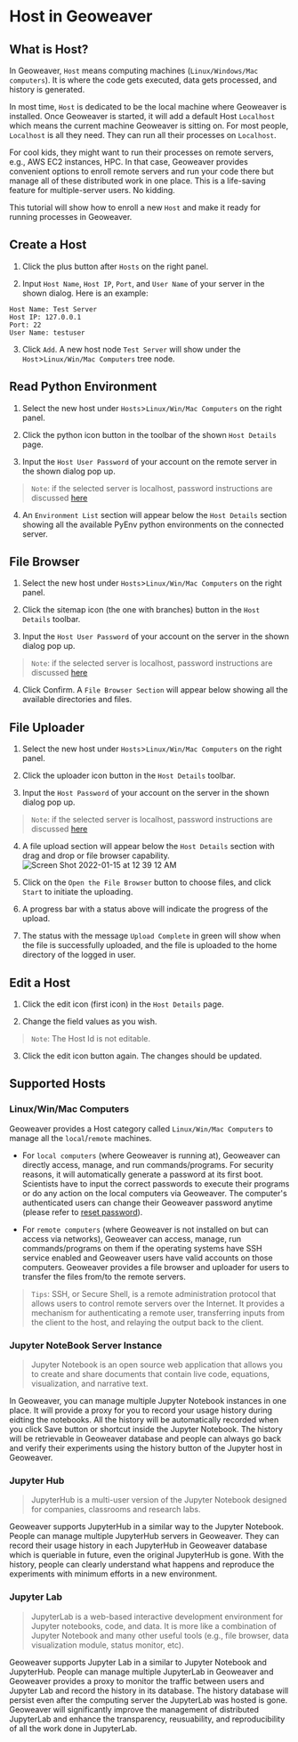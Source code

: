 
# Host in Geoweaver

## What is Host?

In Geoweaver, `Host` means computing machines (`Linux/Windows/Mac computers`). It is where the code gets executed, data gets processed, and history is generated.

In most time, `Host` is dedicated to be the local machine where Geoweaver is installed. Once Geoweaver is started, it will add a default Host `Localhost` which means the current machine Geoweaver is sitting on. For most people, `Localhost` is all they need. They can run all their processes on `Localhost`.

For cool kids, they might want to run their processes on remote servers, e.g., AWS EC2 instances, HPC. In that case, Geoweaver provides convenient options to enroll remote servers and run your code there but manage all of these distributed work in one place. This is a life-saving feature for multiple-server users. No kidding.

This tutorial will show how to enroll a new `Host` and make it ready for running processes in Geoweaver.

## Create a Host

1. Click the plus button after `Hosts` on the right panel.

2. Input `Host Name`, `Host IP`, `Port`, and `User Name` of your server in the shown dialog. Here is an example:

```
Host Name: Test Server
Host IP: 127.0.0.1
Port: 22
User Name: testuser
```

3. Click `Add`. A new host node `Test Server` will show under the `Host`>`Linux/Win/Mac Computers` tree node.

## Read Python Environment

1. Select the new host under `Hosts`>`Linux/Win/Mac Computers` on the right panel.

2. Click the python icon button in the toolbar of the shown `Host Details` page.

3. Input the `Host User Password` of your account on the remote server in the shown dialog pop up.

> `Note`: if the selected server is localhost, password instructions are discussed [here](https://github.com/ESIPFed/Geoweaver#reset-password-for-localhost "Reset Password for Localhost")

4. An `Environment List` section will appear below the `Host Details` section showing all the available PyEnv python environments on the connected server.

## File Browser

1. Select the new host under `Hosts`>`Linux/Win/Mac Computers` on the right panel.

2. Click the sitemap icon (the one with branches) button in the `Host Details` toolbar.

3. Input the `Host User Password` of your account on the server in the shown dialog pop up.

> `Note`: if the selected server is localhost, password instructions are discussed [here](https://github.com/ESIPFed/Geoweaver#reset-password-for-localhost "Reset Password for Localhost")

4. Click Confirm. A `File Browser Section` will appear below showing all the available directories and files.

## File Uploader

1. Select the new host under `Hosts`>`Linux/Win/Mac Computers` on the right panel.

2. Click the uploader icon button in the `Host Details` toolbar.

3. Input the `Host Password` of your account on the server in the shown dialog pop up.

> `Note`: if the selected server is localhost, password instructions are discussed [here](https://github.com/ESIPFed/Geoweaver#reset-password-for-localhost "Reset Password for Localhost")

4. A file upload section will appear below the `Host Details` section with drag and drop or file browser capability.
![Screen Shot 2022-01-15 at 12 39 12 AM](https://user-images.githubusercontent.com/34227630/149588755-f1982927-a2b0-453f-8248-65fc5668428c.png)

5. Click on the `Open the File Browser` button to choose files, and click `Start` to initiate the uploading.

6. A progress bar with a status above will indicate the progress of the upload.

7. The status with the message `Upload Complete` in green will show when the file is successfully uploaded, and the file is uploaded to the home directory of the logged in user.

## Edit a Host

1. Click the edit icon (first icon) in the `Host Details` page.

2. Change the field values as you wish.

> `Note`: The Host Id is not editable.

3. Click the edit icon button again. The changes should be updated.

## Supported Hosts

### Linux/Win/Mac Computers

Geoweaver provides a Host category called `Linux/Win/Mac Computers` to manage all the `local`/`remote` machines.

* For `local computers` (where Geoweaver is running at), Geoweaver can directly access, manage, and run commands/programs. For security reasons, it will automatically generate a password at its first boot. Scientists have to input the correct passwords to execute their programs or do any action on the local computers via Geoweaver. The computer's authenticated users can change their Geoweaver password anytime (please refer to [reset password](install.md)).

* For `remote computers` (where Geoweaver is not installed on but can access via networks), Geoweaver can access, manage, run commands/programs on them if the operating systems have SSH service enabled and Geoweaver users have valid accounts on those computers. Geoweaver provides a file browser and uploader for users to transfer the files from/to the remote servers. 

> `Tips`: SSH, or Secure Shell, is a remote administration protocol that allows users to control remote servers over the Internet. It provides a mechanism for authenticating a remote user, transferring inputs from the client to the host, and relaying the output back to the client. 

### Jupyter NoteBook Server Instance

> Jupyter Notebook is an open source web application that allows you to create and share documents that contain live code, equations, visualization, and narrative text.

In Geoweaver, you can manage multiple Jupyter Notebook instances in one place. It will provide a proxy for you to record your usage history during eidting the notebooks. All the history will be automatically recorded when you click Save button or shortcut inside the Jupyter Notebook. The history will be retrievable in Geoweaver database and people can always go back and verify their experiments using the history button of the Jupyter host in Geoweaver.

### Jupyter Hub

> JupyterHub is a multi-user version of the Jupyter Notebook designed for companies, classrooms and research labs.

Geoweaver supports JupyterHub in a similar way to the Jupyter Notebook. People can manage multiple JupyterHub servers in Geoweaver. They can record their usage history in each JupyterHub in Geoweaver database which is queriable in future, even the original JupyterHub is gone. With the history, people can clearly understand what happens and reproduce the experiments with minimum efforts in a new environment.

### Jupyter Lab

> JupyterLab is a web-based interactive development environment for Jupyter notebooks, code, and data. It is more like a combination of Jupyter Notebook and many other useful tools (e.g., file browser, data visualization module, status monitor, etc).

Geoweaver supports Jupyter Lab in a similar to Jupyter Notebook and JupyterHub. People can manage multiple JupyterLab in Geoweaver and Geoweaver provides a proxy to monitor the traffic between users and Jupyter Lab and record the history in its database. The history database will persist even after the computing server the JupyterLab was hosted is gone. Geoweaver will significantly improve the management of distributed JupyterLab and enhance the transparency, reusuability, and reproducibility of all the work done in JupyterLab.
